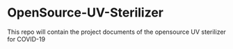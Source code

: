 # OpenSource-UV-Sterilizer
This repo will contain the project documents of the opensource UV sterilizer for COVID-19 
